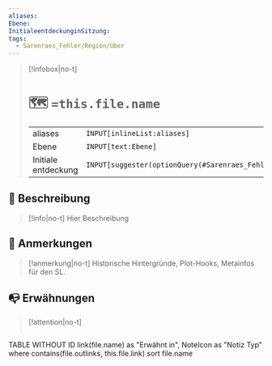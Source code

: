 ```yaml
---
aliases: 
Ebene: 
InitialeentdeckunginSitzung: 
tags:
  - Sarenraes_Fehler/Region/Über
---
```


> [!infobox|no-t]
> # 🗺️ `=this.file.name`
> | |   |
> |---|---|
> |aliases | `INPUT[inlineList:aliases]` |
> |Ebene | `INPUT[text:Ebene]` |
> |Initiale entdeckung| `INPUT[suggester(optionQuery(#Sarenraes_Fehler/Session_Journal)):InitialeentdeckunginSitzung]` |

## 🌄 Beschreibung
> [!info|no-t]
> Hier Beschreibung

## 📌 Anmerkungen
> [!anmerkung|no-t]
> Historische Hintergründe, Plot-Hooks, Metainfos für den SL.

## 📭 Erwähnungen 
> [!attention|no-t]
> ```dataview
TABLE WITHOUT ID link(file.name) as "Erwähnt in", NoteIcon as "Notiz Typ"
where contains(file.outlinks, this.file.link)
sort file.name
